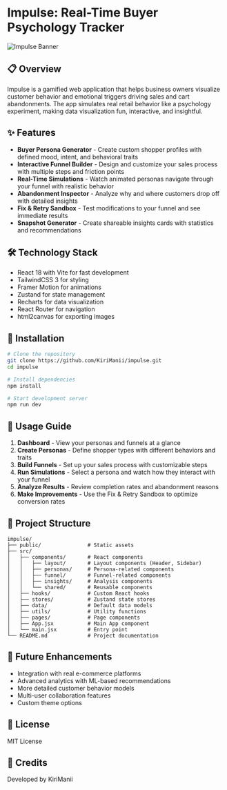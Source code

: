 # Impulse: Real-Time Buyer Psychology Tracker

![Impulse Banner](https://via.placeholder.com/800x150/6366f1/ffffff?text=Impulse+-+Buyer+Psychology+Tracker)

## 📋 Overview

Impulse is a gamified web application that helps business owners visualize customer behavior and emotional triggers driving sales and cart abandonments. The app simulates real retail behavior like a psychology experiment, making data visualization fun, interactive, and insightful.

## ✨ Features

- **Buyer Persona Generator** - Create custom shopper profiles with defined mood, intent, and behavioral traits
- **Interactive Funnel Builder** - Design and customize your sales process with multiple steps and friction points
- **Real-Time Simulations** - Watch animated personas navigate through your funnel with realistic behavior
- **Abandonment Inspector** - Analyze why and where customers drop off with detailed insights
- **Fix & Retry Sandbox** - Test modifications to your funnel and see immediate results
- **Snapshot Generator** - Create shareable insights cards with statistics and recommendations

## 🛠️ Technology Stack

- React 18 with Vite for fast development
- TailwindCSS 3 for styling
- Framer Motion for animations
- Zustand for state management
- Recharts for data visualization
- React Router for navigation
- html2canvas for exporting images

## 🚀 Installation

```bash
# Clone the repository
git clone https://github.com/KiriManii/impulse.git
cd impulse

# Install dependencies
npm install

# Start development server
npm run dev
```

## 🧪 Usage Guide

1. **Dashboard** - View your personas and funnels at a glance
2. **Create Personas** - Define shopper types with different behaviors and traits
3. **Build Funnels** - Set up your sales process with customizable steps
4. **Run Simulations** - Select a persona and watch how they interact with your funnel
5. **Analyze Results** - Review completion rates and abandonment reasons
6. **Make Improvements** - Use the Fix & Retry Sandbox to optimize conversion rates

## 📁 Project Structure

```
impulse/
├── public/               # Static assets
├── src/
│   ├── components/       # React components
│   │   ├── layout/       # Layout components (Header, Sidebar)
│   │   ├── personas/     # Persona-related components
│   │   ├── funnel/       # Funnel-related components
│   │   ├── insights/     # Analysis components
│   │   └── shared/       # Reusable components
│   ├── hooks/            # Custom React hooks
│   ├── stores/           # Zustand state stores
│   ├── data/             # Default data models
│   ├── utils/            # Utility functions
│   ├── pages/            # Page components
│   ├── App.jsx           # Main App component
│   └── main.jsx          # Entry point
└── README.md             # Project documentation
```

## 🔮 Future Enhancements

- Integration with real e-commerce platforms
- Advanced analytics with ML-based recommendations
- More detailed customer behavior models
- Multi-user collaboration features
- Custom theme options

## 📄 License

MIT License

## 🙏 Credits

Developed by KiriManii